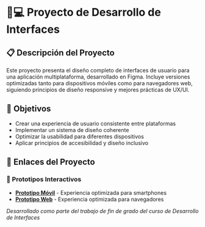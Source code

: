 # 📱💻 Proyecto de Desarrollo de Interfaces

## 📋 Descripción del Proyecto
Este proyecto presenta el diseño completo de interfaces de usuario para una aplicación multiplataforma, desarrollado en Figma. Incluye versiones optimizadas tanto para dispositivos móviles como para navegadores web, siguiendo principios de diseño responsive y mejores prácticas de UX/UI.

## 🎯 Objetivos

- Crear una experiencia de usuario consistente entre plataformas
- Implementar un sistema de diseño coherente
- Optimizar la usabilidad para diferentes dispositivos
- Aplicar principios de accesibilidad y diseño inclusivo

## 🔗 Enlaces del Proyecto

### 📱 Prototipos Interactivos
- **[Prototipo Móvil](https://www.figma.com/proto/BT5rwXGzcTNyv1cKjl7Ygc/StayOn-TFG?t=ZqZMVV1ElIkDZKui-0&scaling=scale-down&content-scaling=fixed&page-id=0%3A1&node-id=34-20&starting-point-node-id=34%3A20)** - Experiencia optimizada para smartphones
- **[Prototipo Web](https://www.figma.com/proto/BT5rwXGzcTNyv1cKjl7Ygc/StayOn-TFG?node-id=132-1132&p=f&t=ZqZMVV1ElIkDZKui-0&scaling=scale-down&content-scaling=fixed&page-id=124%3A97&starting-point-node-id=132%3A1132)** - Experiencia optimizada para navegadores


*Desarrollado como parte del trabajo de fin de grado del curso de Desarrollo de Interfaces*
